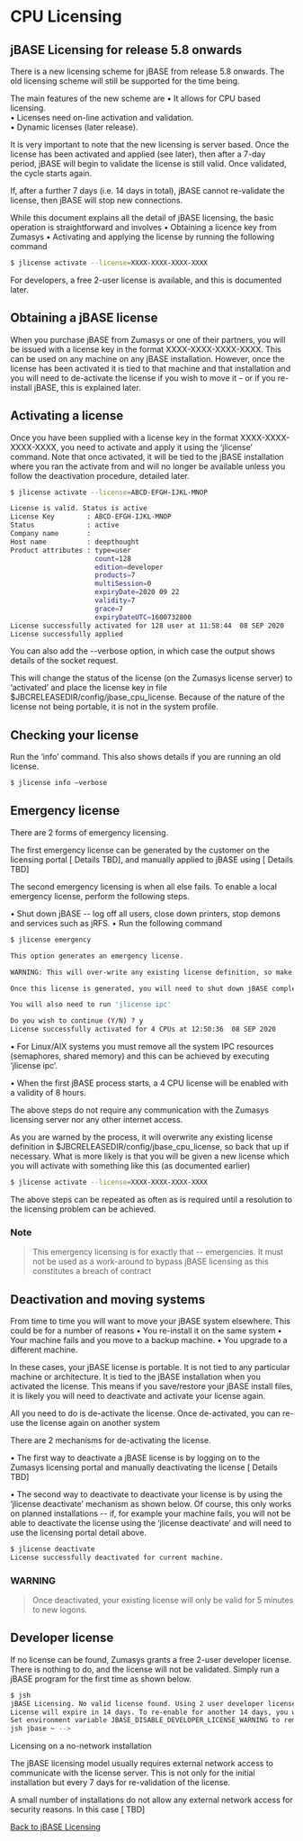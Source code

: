 # CPU Licensing

<PageHeader />

## jBASE Licensing for release 5.8 onwards

There is a new licensing scheme for jBASE from release 5.8 onwards. The old licensing scheme will still be supported for the time being.

The main features of the new scheme are
• It allows for CPU based licensing.  
• Licenses need on-line activation and validation.  
• Dynamic licenses (later release).  

It is very important to note that the new licensing is server based. Once the license has been activated and applied (see later), then after a 7-day period, jBASE will begin to validate the license is still valid. Once validated, the cycle starts again.

If, after a further 7 days (i.e. 14 days in total), jBASE cannot re-validate the license, then jBASE will stop new connections.

While this document explains all the detail of jBASE licensing, the basic operation is straightforward and involves
• Obtaining a licence key from Zumasys
• Activating and applying the license by running the following command

```bash
$ jlicense activate --license=XXXX-XXXX-XXXX-XXXX
```

For developers, a free 2-user license is available, and this is documented later.

## Obtaining a jBASE license

When you purchase jBASE from Zumasys or one of their partners, you will be issued with a license key in the format XXXX-XXXX-XXXX-XXXX. This can be used on any machine on any jBASE installation. However, once the license has been activated it is tied to that machine and that installation and you will need to de-activate the license if you wish to move it – or if you re-install jBASE, this is explained later.

## Activating a license

Once you have been supplied with a license key in the format XXXX-XXXX-XXXX-XXXX, you need to activate and apply it using the ‘jlicense’ command. Note that once activated, it will be tied to the jBASE installation where you ran the activate from and will no longer be available unless you follow the deactivation procedure, detailed later.

```bash
$ jlicense activate --license=ABCD-EFGH-IJKL-MNOP

License is valid. Status is active
License Key        : ABCD-EFGH-IJKL-MNOP
Status             : active
Company name       :
Host name          : deepthought
Product attributes : type=user
                     count=128
                     edition=developer
                     products=7
                     multiSession=0
                     expiryDate=2020 09 22
                     validity=7
                     grace=7
                     expiryDateUTC=1600732800
License successfully activated for 128 user at 11:58:44  08 SEP 2020
License successfully applied
```

You can also add the --verbose option, in which case the output shows details of the socket request.

This will change the status of the license (on the Zumasys license server) to ‘activated’ and place the license key in file $JBCRELEASEDIR/config/jbase_cpu_license. Because of the nature of the license not being portable, it is not in the system profile.

## Checking your license

Run the ‘info’ command. This also shows details if you are running an old license.

```bash
$ jlicense info –verbose
```

## Emergency license

There are 2 forms of emergency licensing.

The first emergency license can be generated by the customer on the licensing portal [ Details TBD], and manually applied to jBASE using [ Details TBD]

The second emergency licensing is when all else fails. To enable a local emergency license, perform the following steps.

• Shut down jBASE -- log off all users, close down printers, stop demons and services such as jRFS.
• Run the following command

```bash
$ jlicense emergency

This option generates an emergency license.

WARNING: This will over-write any existing license definition, so make a backup of file '/home/jbase/config/jbase_cpu_license'.

Once this license is generated, you will need to shut down jBASE completely in order to apply it, which means logging off all users, shutting down background jobs and services such as jDLS, jbase_agent, printers.

You will also need to run 'jlicense ipc'

Do you wish to continue (Y/N) ? y
License successfully activated for 4 CPUs at 12:50:36  08 SEP 2020
```

• For Linux/AIX systems you must remove all the system IPC resources (semaphores, shared memory) and this can be achieved by executing ‘jlicense ipc’.

• When the first jBASE process starts, a 4 CPU license will be enabled with a validity of 8 hours.

The above steps do not require any communication with the Zumasys licensing server nor any other internet access.

As you are warned by the process, it will overwrite any existing license definition in $JBCRELEASEDIR/config/jbase_cpu_license, so back that up if necessary. What is more likely is that you will be given a new license which you will activate with something like this (as documented earlier)

```bash
$ jlicense activate --license=XXXX-XXXX-XXXX-XXXX
```

The above steps can be repeated as often as is required until a resolution to the licensing problem can be achieved.

### Note

>This emergency licensing is for exactly that -- emergencies. It must not be used as a work-around to bypass jBASE licensing as this constitutes a breach of contract

## Deactivation and moving systems

From time to time you will want to move your jBASE system elsewhere. This could be for a number of reasons
• You re-install it on the same system
• Your machine fails and you move to a backup machine.
• You upgrade to a different machine.

In these cases, your jBASE license is portable. It is not tied to any particular machine or architecture. It is tied to the jBASE installation when you activated the license. This means if you save/restore your jBASE install files, it is likely you will need to deactivate and activate your license again.

All you need to do is de-activate the license. Once de-activated, you can re-use the license again on another system

There are 2 mechanisms for de-activating the license.

• The first way to deactivate a jBASE license is by logging on to the Zumasys licensing portal and manually deactivating the license [ Details TBD]

• The second way to deactivate to deactivate your license is by using the ‘jlicense deactivate’ mechanism as shown below. Of course, this only works on planned installations -- if, for example your machine fails, you will not be able to deactivate the license using the ‘jlicense deactivate’ and will need to use the licensing portal detail above.

```bash
$ jlicense deactivate
License successfully deactivated for current machine.
```

### WARNING  

>Once deactivated, your existing license will only be valid for 5 minutes to new logons.

## Developer license

If no license can be found, Zumasys grants a free 2-user developer license. There is nothing to do, and the license will not be validated. Simply run a jBASE program for the first time as shown below.

```bash
$ jsh
jBASE Licensing. No valid license found. Using 2 user developer license
License will expire in 14 days. To re-enable for another 14 days, you will need to log off all users and shut down background processes and services and remove IPC resources using 'jlicense ipc'
Set environment variable JBASE_DISABLE_DEVELOPER_LICENSE_WARNING to remove this message
jsh jbase ~ -->
```

Licensing on a no-network installation

The jBASE licensing model usually requires external network access to communicate with the license server. This is not only for the initial installation but every 7 days for re-validation of the license.

A small number of installations do not allow any external network access for security reasons. In this case [ TBD]

[Back to jBASE Licensing](./../README.md)

<PageFooter />
